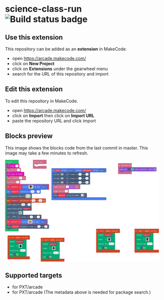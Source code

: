 # science-class-run ![Build status badge](https://github.com/dustino05/science-class-run/workflows/MakeCode/badge.svg)



## Use this extension

This repository can be added as an **extension** in MakeCode.

* open https://arcade.makecode.com/
* click on **New Project**
* click on **Extensions** under the gearwheel menu
* search for the URL of this repository and import

## Edit this extension

To edit this repository in MakeCode.

* open https://arcade.makecode.com/
* click on **Import** then click on **Import URL**
* paste the repository URL and click import

## Blocks preview

This image shows the blocks code from the last commit in master.
This image may take a few minutes to refresh.

![A rendered view of the blocks](https://github.com/dustino05/science-class-run/raw/master/.makecode/blocks.png)

## Supported targets

* for PXT/arcade
* for PXT/arcade
(The metadata above is needed for package search.)

